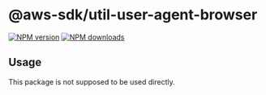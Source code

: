 # @aws-sdk/util-user-agent-browser

[![NPM version](https://img.shields.io/npm/v/@aws-sdk/util-user-agent-browser/beta.svg)](https://www.npmjs.com/package/@aws-sdk/util-user-agent-browser)
[![NPM downloads](https://img.shields.io/npm/dm/@aws-sdk/util-user-agent-browser.svg)](https://www.npmjs.com/package/@aws-sdk/util-user-agent-browser)

## Usage

This package is not supposed to be used directly.
